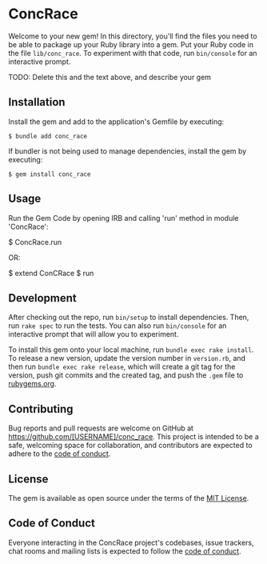 # ConcRace

Welcome to your new gem! In this directory, you'll find the files you need to be able to package up your Ruby library into a gem. Put your Ruby code in the file `lib/conc_race`. To experiment with that code, run `bin/console` for an interactive prompt.

TODO: Delete this and the text above, and describe your gem

## Installation

Install the gem and add to the application's Gemfile by executing:

    $ bundle add conc_race

If bundler is not being used to manage dependencies, install the gem by executing:

    $ gem install conc_race

## Usage

Run the Gem Code by opening IRB and  calling 'run' method in module 'ConcRace':

   $ ConcRace.run 

OR:

   $  extend ConCRace
   $  run 

## Development

After checking out the repo, run `bin/setup` to install dependencies. Then, run `rake spec` to run the tests. You can also run `bin/console` for an interactive prompt that will allow you to experiment.

To install this gem onto your local machine, run `bundle exec rake install`. To release a new version, update the version number in `version.rb`, and then run `bundle exec rake release`, which will create a git tag for the version, push git commits and the created tag, and push the `.gem` file to [rubygems.org](https://rubygems.org).

## Contributing

Bug reports and pull requests are welcome on GitHub at https://github.com/[USERNAME]/conc_race. This project is intended to be a safe, welcoming space for collaboration, and contributors are expected to adhere to the [code of conduct](https://github.com/[USERNAME]/conc_race/blob/master/CODE_OF_CONDUCT.md).

## License

The gem is available as open source under the terms of the [MIT License](https://opensource.org/licenses/MIT).

## Code of Conduct

Everyone interacting in the ConcRace project's codebases, issue trackers, chat rooms and mailing lists is expected to follow the [code of conduct](https://github.com/[USERNAME]/conc_race/blob/master/CODE_OF_CONDUCT.md).
